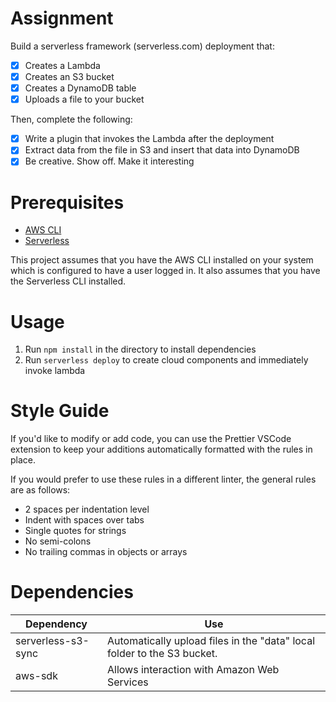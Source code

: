 # Assignment

Build a serverless framework (serverless.com) deployment that:

- [x] Creates a Lambda
- [x] Creates an S3 bucket
- [x] Creates a DynamoDB table
- [x] Uploads a file to your bucket

Then, complete the following:

- [x] Write a plugin that invokes the Lambda after the deployment
- [x] Extract data from the file in S3 and insert that data into DynamoDB
- [x] Be creative. Show off. Make it interesting

# Prerequisites

- [AWS CLI](https://docs.aws.amazon.com/cli/latest/userguide/cli-chap-welcome.html)
- [Serverless](https://www.serverless.com/framework/docs/getting-started/)

This project assumes that you have the AWS CLI installed on your system which is configured to have a user logged in. It also assumes that you have the Serverless CLI installed.

# Usage

1. Run `npm install` in the directory to install dependencies
2. Run `serverless deploy` to create cloud components and immediately invoke lambda

# Style Guide

If you'd like to modify or add code, you can use the Prettier VSCode extension to keep your additions automatically formatted with the rules in place.

If you would prefer to use these rules in a different linter, the general rules are as follows:

- 2 spaces per indentation level
- Indent with spaces over tabs
- Single quotes for strings
- No semi-colons
- No trailing commas in objects or arrays

# Dependencies

| Dependency         | Use                                                                     |
| ------------------ | ----------------------------------------------------------------------- |
| serverless-s3-sync | Automatically upload files in the "data" local folder to the S3 bucket. |
| aws-sdk            | Allows interaction with Amazon Web Services                             |
